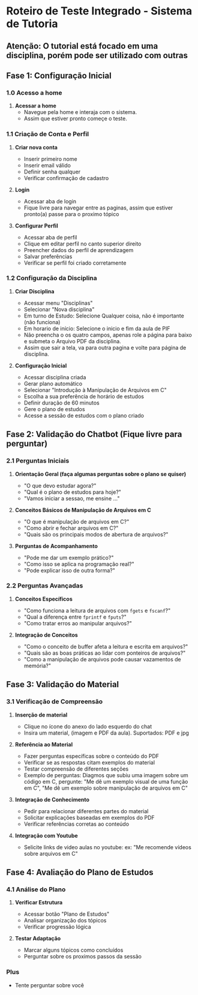 
# Roteiro de Teste Integrado - Sistema de Tutoria
## Atenção: O tutorial está focado em uma disciplina, porém pode ser utilizado com outras
## Fase 1: Configuração Inicial

### 1.0 Acesso a home
1. **Acessar a home**
   - Navegue pela home e interaja com o sistema.
   - Assim que estiver pronto começe o teste.

### 1.1 Criação de Conta e Perfil
1. **Criar nova conta**
   - Inserir primeiro nome
   - Inserir email válido
   - Definir senha qualquer
   - Verificar confirmação de cadastro

2. **Login**
   - Acessar aba de login
   - Fique livre para navegar entre as paginas, assim que estiver pronto(a) passe para o proximo tópico

3. **Configurar Perfil**
   - Acessar aba de perfil
   - Clique em editar perfil no canto superior direito
   - Preencher dados do perfil de aprendizagem
   - Salvar preferências
   - Verificar se perfil foi criado corretamente

### 1.2 Configuração da Disciplina
1. **Criar Disciplina**
   - Acessar menu "Disciplinas"
   - Selecionar "Nova disciplina"
   - Em turno de Estudo: Selecione Qualquer coisa, não é importante (não funciona)
   - Em horario de início: Selecione o inicio e fim da aula de PIF
   - Não preencha o os quatro campos, apenas role a página para baixo e submeta o Arquivo PDF da disciplina.
   - Assim que sair a tela, va para outra pagina e volte para página de disciplina.

2. **Configuração Inicial**
   - Acessar disciplina criada
   - Gerar plano automático
   - Selecionar "Introdução à Manipulação de Arquivos em C"
   - Escolha a sua preferência de horário de estudos
   - Definir duração de 60 minutos
   - Gere o plano de estudos
   - Acesse a sessão de estudos com o plano criado

## Fase 2: Validação do Chatbot (Fique livre para perguntar)

### 2.1 Perguntas Iniciais
1. **Orientação Geral (faça algumas perguntas sobre o plano se quiser)**
   - "O que devo estudar agora?"
   - "Qual é o plano de estudos para hoje?"
   - "Vamos iniciar a sessao, me ensine ..."

2. **Conceitos Básicos de Manipulação de Arquivos em C**
   - "O que é manipulação de arquivos em C?"
   - "Como abrir e fechar arquivos em C?"
   - "Quais são os principais modos de abertura de arquivos?"

3. **Perguntas de Acompanhamento**
   - "Pode me dar um exemplo prático?"
   - "Como isso se aplica na programação real?"
   - "Pode explicar isso de outra forma?"

### 2.2 Perguntas Avançadas
1. **Conceitos Específicos**
   - "Como funciona a leitura de arquivos com `fgets` e `fscanf`?"
   - "Qual a diferença entre `fprintf` e `fputs`?"
   - "Como tratar erros ao manipular arquivos?"

2. **Integração de Conceitos**
   - "Como o conceito de buffer afeta a leitura e escrita em arquivos?"
   - "Quais são as boas práticas ao lidar com ponteiros de arquivos?"
   - "Como a manipulação de arquivos pode causar vazamentos de memória?"

## Fase 3: Validação do Material

### 3.1 Verificação de Compreensão

1. **Inserção de material**
   - Clique no ícone do anexo do lado esquerdo do chat
   - Insira um material, (imagem e PDF da aula). Suportados: PDF e jpg

2. **Referência ao Material**
   - Fazer perguntas específicas sobre o conteúdo do PDF
   - Verificar se as respostas citam exemplos do material
   - Testar compreensão de diferentes seções
   - Exemplo de perguntas: Diagmos que subiu uma imagem sobre um código em C, pergunte: "Me dê um exemplo visual de uma função em C", "Me dê um exemplo sobre manipulação de arquivos em C"

3. **Integração de Conhecimento**
   - Pedir para relacionar diferentes partes do material
   - Solicitar explicações baseadas em exemplos do PDF
   - Verificar referências corretas ao conteúdo

4. **Integração com Youtube**
   - Selicite links de video aulas no youtube: ex: "Me recomende vídeos sobre arquivos em C"

## Fase 4: Avaliação do Plano de Estudos

### 4.1 Análise do Plano
1. **Verificar Estrutura**
   - Acessar botão "Plano de Estudos"
   - Analisar organização dos tópicos
   - Verificar progressão lógica

2. **Testar Adaptação**
   - Marcar alguns tópicos como concluídos
   - Perguntar sobre os proximos passos da sessão

### Plus
- Tente perguntar sobre você
